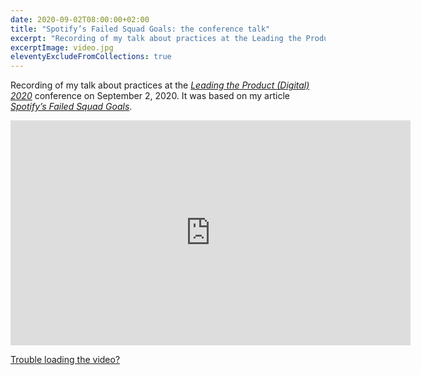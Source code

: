 ```yaml
---
date: 2020-09-02T08:00:00+02:00
title: "Spotify’s Failed Squad Goals: the conference talk"
excerpt: "Recording of my talk about practices at the Leading the Product 2020 conference on September 2, 2020."
excerptImage: video.jpg
eleventyExcludeFromCollections: true
---
```


Recording of my talk about practices at the <a href="https://www.leadingtheproduct.com/?ref=JeremiahLee"><em>Leading the Product (Digital) 2020</em></a> conference on September 2, 2020. It was based on my article <a href="/posts/failed-squad-goals/"><em>Spotify’s Failed Squad Goals</em></a>.

<iframe src="https://player.vimeo.com/video/464437708" width="640" height="360" frameborder="0" allow="autoplay; fullscreen" allowfullscreen></iframe>

<p class="text-sm"><a href="https://vimeo.com/464437708">Trouble loading the video?</a></p>
